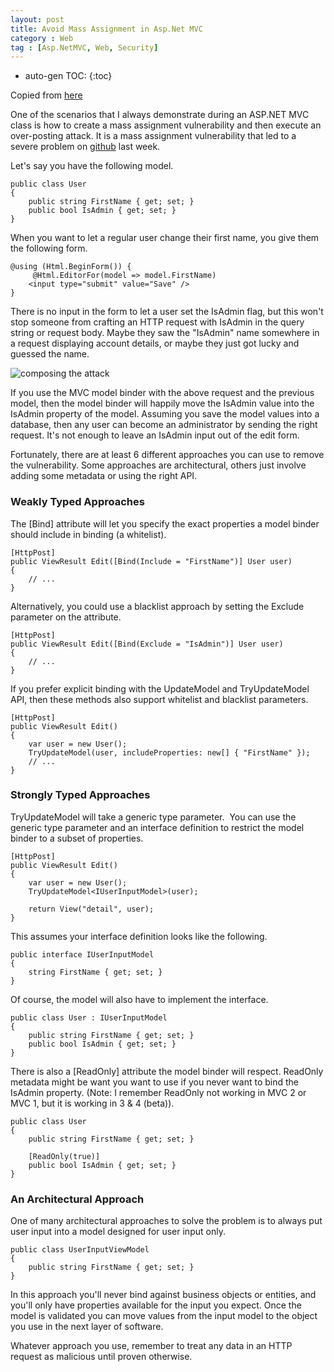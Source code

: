 ```yaml
---
layout: post
title: Avoid Mass Assignment in Asp.Net MVC
category : Web
tag : [Asp.NetMVC, Web, Security]
---
```

* auto-gen TOC:
{:toc}

Copied from [here](http://odetocode.com/blogs/scott/archive/2012/03/11/complete-guide-to-mass-assignment-in-asp-net-mvc.aspx)

One of the scenarios that I always demonstrate during an ASP.NET MVC class is how to create a mass assignment vulnerability and then execute an over-posting attack. It is a mass assignment vulnerability that led to a severe problem on [github](https://github.com/blog/1068-public-key-security-vulnerability-and-mitigation) last week.

Let's say you have the following model.

    public class User
    {
        public string FirstName { get; set; }
        public bool IsAdmin { get; set; }
    }

When you want to let a regular user change their first name, you give them the following form.


    @using (Html.BeginForm()) {
         @Html.EditorFor(model => model.FirstName)
        <input type="submit" value="Save" />
    }


There is no input in the form to let a user set the IsAdmin flag, but this won't stop someone from crafting an HTTP request with IsAdmin in the query string or request body. Maybe they saw the "IsAdmin" name somewhere in a request displaying account details, or maybe they just got lucky and guessed the name.




![composing the attack](http://odetocode.com/Blogs/images/odetocode_com/Blogs/scott/Windows-Live-Writer/Avoiding-Mass-Assignments-in-ASP.NET-MVC_1416F/image_3.png)

If you use the MVC model binder with the above request and the previous model, then the model binder will happily move the IsAdmin value into the IsAdmin property of the model. Assuming you save the model values into a database, then any user can become an administrator by sending the right request. It's not enough to leave an IsAdmin input out of the edit form.

Fortunately, there are at least 6 different approaches you can use to remove the vulnerability. Some approaches are architectural, others just involve adding some metadata or using the right API.

### Weakly Typed Approaches

The [Bind] attribute will let you specify the exact properties a model binder should include in binding (a whitelist).


    [HttpPost]
    public ViewResult Edit([Bind(Include = "FirstName")] User user)
    {
        // ...
    }

Alternatively, you could use a blacklist approach by setting the Exclude parameter on the attribute.

    [HttpPost]
    public ViewResult Edit([Bind(Exclude = "IsAdmin")] User user)
    {
        // ...
    }

If you prefer explicit binding with the UpdateModel and TryUpdateModel API, then these methods also support whitelist and blacklist parameters.

    [HttpPost]
    public ViewResult Edit()
    {
        var user = new User();
        TryUpdateModel(user, includeProperties: new[] { "FirstName" });
        // ...
    }


### Strongly Typed Approaches

TryUpdateModel will take a generic type parameter.&nbsp; You can use the generic type parameter and an interface definition to restrict the model binder to a subset of properties.

    [HttpPost]
    public ViewResult Edit()
    {
        var user = new User();
        TryUpdateModel<IUserInputModel>(user);

        return View("detail", user);
    }


This assumes your interface definition looks like the following.

    public interface IUserInputModel
    {
        string FirstName { get; set; }
    }


Of course, the model will also have to implement the interface.

    public class User : IUserInputModel
    {
        public string FirstName { get; set; }
        public bool IsAdmin { get; set; }
    }


There is also a [ReadOnly] attribute the model binder will respect. ReadOnly metadata might be want you want to use if you never want to bind the IsAdmin property. (Note: I remember ReadOnly not working in MVC 2 or MVC 1, but it is working in 3 & 4 (beta)).

    public class User
    {
        public string FirstName { get; set; }

        [ReadOnly(true)]
        public bool IsAdmin { get; set; }
    }


### An Architectural Approach

One of many architectural approaches to solve the problem is to always put user input into a model designed for user input only.

    public class UserInputViewModel
    {
        public string FirstName { get; set; }
    }


In this approach you'll never bind against business objects or entities, and you'll only have properties available for the input you expect. Once the model is validated you can move values from the input model to the object you use in the next layer of software.

Whatever approach you use, remember to treat any data in an HTTP request as malicious until proven otherwise.
